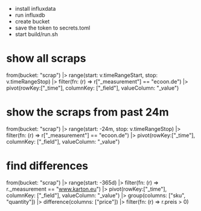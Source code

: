 - install influxdata
- run influxdb
- create bucket
- save the token to secrets.toml
- start build/run.sh

# show all scraps
from(bucket: "scrap")
|> range(start: v.timeRangeStart, stop: v.timeRangeStop)
|> filter(fn: (r) => r["_measurement"] == "ecoon.de")
|> pivot(rowKey:["_time"], columnKey: ["_field"], valueColumn: "_value")

# show the scraps from past 24m
from(bucket: "scrap")
|> range(start: -24m, stop: v.timeRangeStop)
|> filter(fn: (r) => r["_measurement"] == "ecoon.de")
|> pivot(rowKey:["_time"], columnKey: ["_field"], valueColumn: "_value")

# find differences
from(bucket: "scrap")
|> range(start: -365d)
|> filter(fn: (r) => r._measurement == "www.karton.eu")
|> pivot(rowKey:["_time"], columnKey: ["_field"], valueColumn: "_value")
|> group(columns: ["sku", "quantity"])
|> difference(columns: ["price"])
|> filter(fn: (r) => r.preis > 0)


    